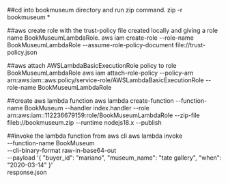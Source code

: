 ##cd into bookmuseum directory and run zip command.
zip -r bookmuseum \*

##aws create role with the trust-policy file created locally and giving a role name BookMuseumLambdaRole.
aws iam create-role --role-name BookMuseumLambdaRole --assume-role-policy-document file://trust-policy.json

##aws attach AWSLambdaBasicExecutionRole policy to role BookMuseumLambdaRole
aws iam attach-role-policy --policy-arn arn:aws:iam::aws:policy/service-role/AWSLambdaBasicExecutionRole --role-name BookMuseumLambdaRole

##create aws lambda function
aws lambda create-function --function-name BookMuseum --handler index.handler --role arn:aws:iam::112236679159:role/BookMuseumLambdaRole --zip-file fileb://bookmuseum.zip --runtime nodejs18.x --publish

##invoke the lambda function from aws cli
aws lambda invoke \
 --function-name BookMuseum \
 --cli-binary-format raw-in-base64-out \
 --payload '{ "buyer_id": "mariano", "museum_name": "tate gallery", "when": "2020-03-14" }' \
 response.json
